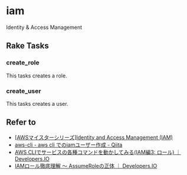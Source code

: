 # iam

Identity & Access Management

## Rake Tasks

### create_role

This tasks creates a role.

### create_user

This tasks creates a user.

## Refer to

* [[AWSマイスターシリーズ]Identity and Access Management (IAM)](http://www.slideshare.net/AmazonWebServicesJapan/20130716-aws-meisterregenerateiampublic)
* [aws-cli - aws cli でのiamユーザー作成 - Qiita](http://qiita.com/maimai-swap/items/749642b54160443e6a1f)
* [AWS CLIでサービスの各種コマンドを動かしてみる(IAM編3: ロール) ｜ Developers.IO](http://dev.classmethod.jp/cloud/aws/awscli-iam-3-role/)
* [IAMロール徹底理解 〜 AssumeRoleの正体 ｜ Developers.IO](http://dev.classmethod.jp/cloud/aws/iam-role-and-assumerole/)
